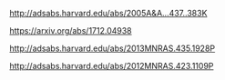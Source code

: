 http://adsabs.harvard.edu/abs/2005A&A...437..383K

https://arxiv.org/abs/1712.04938

http://adsabs.harvard.edu/abs/2013MNRAS.435.1928P

http://adsabs.harvard.edu/abs/2012MNRAS.423.1109P

